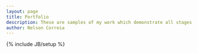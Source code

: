 ```yaml
---
layout: page
title: Portfolio
description: These are samples of my work which demonstrate all stages of a site build - design, production, testing, launch and maintenance.
author: Nelson Correia
---
```

{% include JB/setup %}

<section itemscope itemtype="http://schema.org/CollectionPage" ng-app="portfolio">
	<div itemscope itemtype="http://schema.org/ImageGallery"><!-- <div ng-controller="portfolioCtrl" class="clearfix">
			<article ng-include="'/assets/templates/portfolio.html'">
			</article>
		</div> -->
		<div ng-controller="portfolioCtrlWebP" class="clearfix">
			<article ng-include="'/assets/templates/portfolio-webp.html'">
			</article>
		</div>
	</div>
</section>